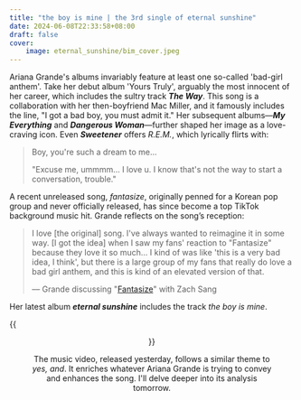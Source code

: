 ```yaml
---
title: "the boy is mine | the 3rd single of eternal sunshine"
date: 2024-06-08T22:33:58+08:00
draft: false
cover:
    image: eternal_sunshine/bim_cover.jpeg
---
```


Ariana Grande's albums invariably feature at least one so-called 'bad-girl anthem'. Take her debut album 'Yours Truly', arguably the most innocent of her career, which includes the sultry track ***The Way***. This song is a collaboration with her then-boyfriend Mac Miller, and it famously includes the line, "I got a bad boy, you must admit it." Her subsequent albums—***My Everything*** and ***Dangerous Woman***—further shaped her image as a love-craving icon. Even ***Sweetener*** offers *R.E.M.*, which lyrically flirts with:

> Boy, you're such a dream to me...
>
> "Excuse me, ummmm... I love u. I know that's not the way to start a conversation, trouble."

A recent unreleased song, *fantasize*, originally penned for a Korean pop group and never officially released, has since become a top TikTok background music hit. Grande reflects on the song’s reception:

> I love [the original] song. I've always wanted to reimagine it in some way. [I got the idea] when I saw my fans' reaction to "Fantasize" because they love it so much... I kind of was like 'this is a very bad idea, I think', but there is a large group of my fans that really do love a bad girl anthem, and this is kind of an elevated version of that.
>
> –– Grande discussing "[Fantasize](https://arianagrande.fandom.com/wiki/Fantasize)" with Zach Sang

Her latest album ***eternal sunshine*** includes the track *the boy is mine*.

{{<figure align="center" src="/eternal_sunshine/bim_1.jpeg" caption="'The boy is mine, I can't wait to try him.'">}}

The music video, released yesterday, follows a similar theme to *yes, and*. It enriches whatever Ariana Grande is trying to convey and enhances the song. I'll delve deeper into its analysis tomorrow.

